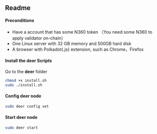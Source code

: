 ## Readme

#### Preconditions

- Have a account that has some N360 token （You need some N360 to apply validator on-chain）
- One Linux server with 32 GB memory and 500GB hard disk
- A browser with Polkadot{.js} extension, such as Chrome，Firefox

#### Install the deer Scripts

Go to the **deer** folder

```bash
chmod +x install.sh
sudo ./install.sh
```

#### Config deer node

```bash
sudo deer config set
```

#### Start deer node

```bash
sudo deer start
```